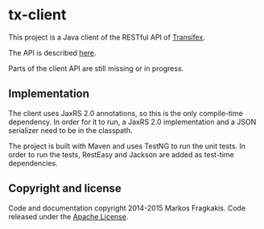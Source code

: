 tx-client
=========

This project is a Java client of the RESTful API of [Transifex](https://www.transifex.com/).

The API is described [here](http://docs.transifex.com/developer/api/).

Parts of the client API are still missing or in progress.

Implementation
--------------

The client uses JaxRS 2.0 annotations, so this is the only compile-time dependency.
In order for it to run, a JaxRS 2.0 implementation and a JSON serializer need to be in the classpath.

The project is built with Maven and uses TestNG to run the unit tests.
In order to run the tests, RestEasy and Jackson are added as test-time dependencies.

Copyright and license
---------------------

Code and documentation copyright 2014-2015 Markos Fragkakis. Code released under the [Apache License](http://www.apache.org/licenses/LICENSE-2.0).
